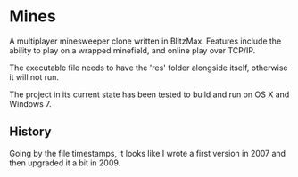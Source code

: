 # Mines

A multiplayer minesweeper clone written in BlitzMax. Features include the ability to play on a wrapped minefield, and online play over TCP/IP. 

The executable file needs to have the 'res' folder alongside itself, otherwise it will not run.

The project in its current state has been tested to build and run on OS X and Windows 7.

## History

Going by the file timestamps, it looks like I wrote a first version in 2007 and then upgraded it a bit in 2009.
